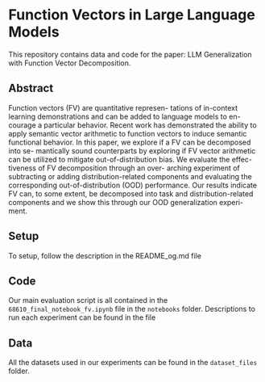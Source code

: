 # Function Vectors in Large Language Models

This repository contains data and code for the paper: LLM Generalization with Function Vector Decomposition.

## Abstract
Function vectors (FV) are quantitative represen-
tations of in-context learning demonstrations
and can be added to language models to en-
courage a particular behavior. Recent work
has demonstrated the ability to apply semantic
vector arithmetic to function vectors to induce
semantic functional behavior. In this paper, we
explore if a FV can be decomposed into se-
mantically sound counterparts by exploring if
FV vector arithmetic can be utilized to mitigate
out-of-distribution bias. We evaluate the effec-
tiveness of FV decomposition through an over-
arching experiment of subtracting or adding
distribution-related components and evaluating
the corresponding out-of-distribution (OOD)
performance. Our results indicate FV can,
to some extent, be decomposed into task and
distribution-related components and we show
this through our OOD generalization experi-
ment.

## Setup

To setup, follow the description in the README_og.md file

## Code

Our main evaluation script is all contained in the `68610_final_notebook_fv.ipynb` file in the `notebooks` folder. Descriptions to run each experiment can be found in the file

## Data

All the datasets used in our experiments can be found in the `dataset_files` folder.
